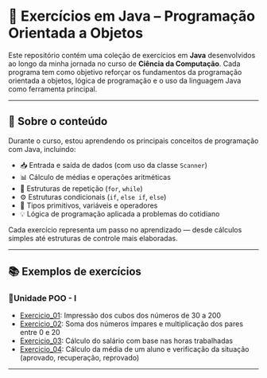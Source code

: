 # 🚀 Exercícios em Java – Programação Orientada a Objetos

Este repositório contém uma coleção de exercícios em **Java** desenvolvidos ao longo da minha jornada no curso de **Ciência da Computação**. Cada programa tem como objetivo reforçar os fundamentos da programação orientada a objetos, lógica de programação e o uso da linguagem Java como ferramenta principal.

---

## 🧠 Sobre o conteúdo

Durante o curso, estou aprendendo os principais conceitos de programação com Java, incluindo:

- 📥 Entrada e saída de dados (com uso da classe `Scanner`)
- 📊 Cálculo de médias e operações aritméticas
- 🔁 Estruturas de repetição (`for`, `while`)
- ⚙️ Estruturas condicionais (`if`, `else if`, `else`)
- 🔣 Tipos primitivos, variáveis e operadores
- 💡 Lógica de programação aplicada a problemas do cotidiano

Cada exercício representa um passo no aprendizado — desde cálculos simples até estruturas de controle mais elaboradas.

---

## 📚 Exemplos de exercícios


### 📜Unidade POO - I

- [Exercicio_01](Exercícios/Exercício_01.java): Impressão dos cubos dos números de 30 a 200
- [Exercicio_02](Exercícios/Exercício_02.java): Soma dos números ímpares e multiplicação dos pares entre 0 e 20
- [Exercicio_03](Exercícios/Exercício_03.java): Cálculo do salário com base nas horas trabalhadas
- [Exercicio_04](Exercícios/Exercício_04.java): Cálculo da média de um aluno e verificação da situação (aprovado, recuperação, reprovado)

---
